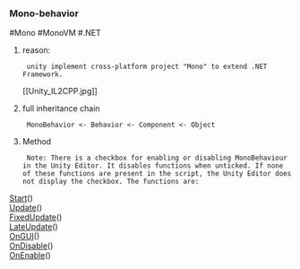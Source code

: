 ### Mono-behavior 
#Mono #MonoVM #\.NET
1. reason: 

		unity implement cross-platform project "Mono" to extend .NET Framework. 
	[[Unity_IL2CPP.jpg]]

2. full inheritance chain

		MonoBehavior <- Behavior <- Component <- Object

3. Method

		Note: There is a checkbox for enabling or disabling MonoBehaviour in the Unity Editor. It disables functions when unticked. If none of these functions are present in the script, the Unity Editor does not display the checkbox. The functions are:  
[Start](https://docs.unity3d.com/ScriptReference/MonoBehaviour.Start.html)()  
[Update](https://docs.unity3d.com/ScriptReference/MonoBehaviour.Update.html)()  
[FixedUpdate](https://docs.unity3d.com/ScriptReference/MonoBehaviour.FixedUpdate.html)()  
[LateUpdate](https://docs.unity3d.com/ScriptReference/MonoBehaviour.LateUpdate.html)()  
[OnGUI](https://docs.unity3d.com/ScriptReference/MonoBehaviour.OnGUI.html)()  
[OnDisable](https://docs.unity3d.com/ScriptReference/MonoBehaviour.OnDisable.html)()  
[OnEnable](https://docs.unity3d.com/ScriptReference/MonoBehaviour.OnEnable.html)()